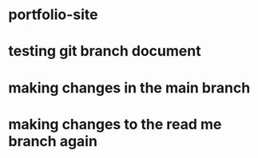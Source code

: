 # portfolio-site

# testing git branch document

# making changes in the main branch

# making changes to the read me branch again